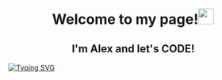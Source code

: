 <h1 align="center">Welcome to my page!<img src="https://github.com/blackcater/blackcater/raw/main/images/Hi.gif" height="32"/></h1>
<h2 align="center">I'm Alex and let's CODE!</h2>
<a href="https://git.io/typing-svg"><img src="https://readme-typing-svg.herokuapp.com?font=Alfa+Slab+One&size=30&pause=1000&center=true&width=1100&lines=As+you+evolve+-+you+live!" alt="Typing SVG" /></a>

<!--
**al3xus22/al3xus22** is a ✨ _special_ ✨ repository because its `README.md` (this file) appears on your GitHub profile.

Here are some ideas to get you started:

- 🔭 I’m currently working on ...
- 🌱 I’m currently learning ...
- 👯 I’m looking to collaborate on ...
- 🤔 I’m looking for help with ...
- 💬 Ask me about ...
- 📫 How to reach me: ...
- 😄 Pronouns: ...
- ⚡ Fun fact: ...
-->
